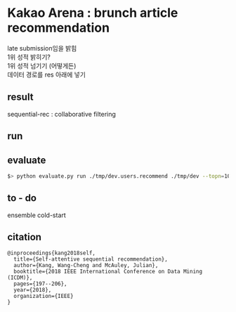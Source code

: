# Kakao Arena : brunch article recommendation
late submission임을 밝힘  
1위 성적 밝히기?   
1위 성적 넘기기 (어떻게든)  
데이터 경로를 res 아래에 넣기

## result  
sequential-rec : collaborative filtering   

## run  

## evaluate 
```bash
$> python evaluate.py run ./tmp/dev.users.recommend ./tmp/dev --topn=100
```
## to - do  
ensemble
cold-start

## citation
```
@inproceedings{kang2018self,
  title={Self-attentive sequential recommendation},
  author={Kang, Wang-Cheng and McAuley, Julian},
  booktitle={2018 IEEE International Conference on Data Mining (ICDM)},
  pages={197--206},
  year={2018},
  organization={IEEE}
}
```
